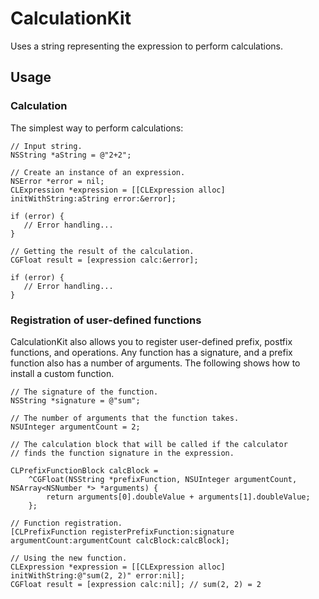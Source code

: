 # CalculationKit
Uses a string representing the expression to perform calculations.

## Usage

### Calculation

The simplest way to perform calculations:
```
// Input string.
NSString *aString = @"2+2";

// Create an instance of an expression.
NSError *error = nil;
CLExpression *expression = [[CLExpression alloc] initWithString:aString error:&error];

if (error) {
   // Error handling...
}

// Getting the result of the calculation.
CGFloat result = [expression calc:&error];

if (error) {
   // Error handling...
}
```
### Registration of user-defined functions

CalculationKit also allows you to register user-defined prefix, postfix functions, and operations. Any function has a signature, and a prefix function also has a number of arguments. The following shows how to install a custom function.

```
// The signature of the function.
NSString *signature = @"sum";

// The number of arguments that the function takes.
NSUInteger argumentCount = 2;

// The calculation block that will be called if the calculator
// finds the function signature in the expression.

CLPrefixFunctionBlock calcBlock =
	^CGFloat(NSString *prefixFunction, NSUInteger argumentCount, NSArray<NSNumber *> *arguments) {
		return arguments[0].doubleValue + arguments[1].doubleValue;
	};
   
// Function registration.
[CLPrefixFunction registerPrefixFunction:signature argumentCount:argumentCount calcBlock:calcBlock];

// Using the new function.
CLExpression *expression = [[CLExpression alloc] initWithString:@"sum(2, 2)" error:nil];
CGFloat result = [expression calc:nil]; // sum(2, 2) = 2
```
